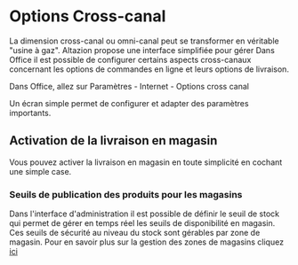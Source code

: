 # Options Cross-canal

La dimension cross-canal ou omni-canal peut se transformer en véritable "usine à gaz". 
Altazion propose une interface simplifiée pour gérer 
Dans Office il est possible de configurer certains aspects cross-canaux concernant les options de commandes en ligne et leurs options de livraison. 

Dans Office, allez sur Paramètres - Internet - Options cross canal

Un écran simple permet de configurer et adapter des paramètres importants. 

## Activation de la livraison en magasin
Vous pouvez activer la livraison en magasin en toute simplicité en cochant une simple case. 

### Seuils de publication des produits pour les magasins
Dans l'interface d'administration il est possible de définir le seuil de stock qui permet de gérer en temps réel les seuils de disponibilité en magasin. 
Ces seuils de sécurité au niveau du stock sont gérables par zone de magasin. Pour en savoir plus sur la gestion des zones de magasins cliquez [ici](https://aide.altazion.com/fr-frv2/configurer/omnicanal/zones-magasin.html)
